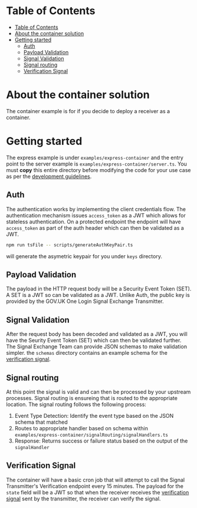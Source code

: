 # Table of Contents

- [Table of Contents](#table-of-contents)
- [About the container solution](#about-the-container-solution)
- [Getting started](#getting-started)
  - [Auth](#auth)
  - [Payload Validation](#payload-validation)
  - [Signal Validation](#signal-validation)
  - [Signal routing](#signal-routing)
  - [Verification Signal](#verification-signal)

# About the container solution

The container example is for if you decide to deploy a receiver as a container.

# Getting started

The express example is under `examples/express-container` and the entry point to the server example is `examples/express-container/server.ts`. You must **copy** this entire directory before modifying the code for your use case as per the [development guidelines](README.md#development-guidelines).

## Auth

The authentication works by implementing the client credentials flow. The authentication mechanism issues `access_token` as a JWT which allows for stateless authentication. On a protected endpoint the endpoint will have `access_token` as part of the auth header which can then be validated as a JWT.

```bash
npm run tsFile -- scripts/generateAuthKeyPair.ts
```

will generate the asymetric keypair for you under `keys` directory.

## Payload Validation

The payload in the HTTP request body will be a Security Event Token (SET). A SET is a JWT so can be validated as a JWT. Unlike Auth, the public key is provided by the GOV.UK One Login Signal Exchange Transmitter.

## Signal Validation

After the request body has been decoded and validated as a JWT, you will have the Seurity Event Token (SET) which can then be validated further. The Signal Exchange Team can provide JSON schemas to make validation simpler. the `schemas` directory contains an example schema for the [verification signal](https://openid.net/specs/openid-sharedsignals-framework-1_0.html#name-verification).

## Signal routing

At this point the signal is valid and can then be processed by your upstream processes. Signal routing is ensureing that is routed to the appropriate location. The signal routing follows the following process:

1. Event Type Detection: Identify the event type based on the JSON schema that matched
2. Routes to appropriate handler based on schema within `examples/express-container/signalRouting/signalHandlers.ts`
3. Response: Returns success or failure status based on the output of the `signalHandler`

## Verification Signal

The container will have a basic cron job that will attempt to call the Signal Transmitter's Verification endpoint every 15 minutes. The payload for the `state` field will be a JWT so that when the receiver receives the [verification signal](https://openid.net/specs/openid-sharedsignals-framework-1_0.html#name-verification) sent by the transmitter, the receiver can verify the signal.
